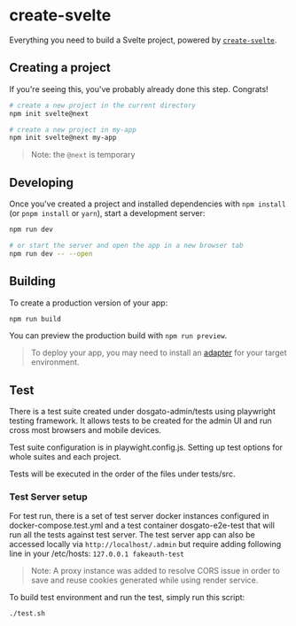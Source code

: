 # create-svelte

Everything you need to build a Svelte project, powered by [`create-svelte`](https://github.com/sveltejs/kit/tree/master/packages/create-svelte).

## Creating a project

If you're seeing this, you've probably already done this step. Congrats!

```bash
# create a new project in the current directory
npm init svelte@next

# create a new project in my-app
npm init svelte@next my-app
```

> Note: the `@next` is temporary

## Developing

Once you've created a project and installed dependencies with `npm install` (or `pnpm install` or `yarn`), start a development server:

```bash
npm run dev

# or start the server and open the app in a new browser tab
npm run dev -- --open
```

## Building

To create a production version of your app:

```bash
npm run build
```

You can preview the production build with `npm run preview`.

> To deploy your app, you may need to install an [adapter](https://kit.svelte.dev/docs/adapters) for your target environment.

## Test

There is a test suite created under dosgato-admin/tests using playwright testing framework. It allows tests to be created for the admin UI and run cross most browsers and mobile devices.

Test suite configuration is in playwight.config.js. Setting up test options for whole suites and each project.

Tests will be executed in the order of the files under tests/src.

### Test Server setup
For test run, there is a set of test server docker instances configured in docker-compose.test.yml and a test container dosgato-e2e-test that will run all the tests against test server.  The test server app can also be accessed locally via
`http://localhost/.admin`
but require adding following line in your /etc/hosts:
 `127.0.0.1 fakeauth-test`

> Note: A proxy instance was added to resolve CORS issue in order to save and reuse cookies generated while using render service.


To build test environment and run the test, simply run this script:
```bash
./test.sh
```
